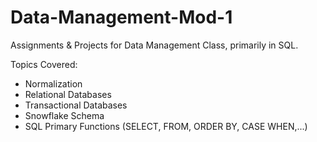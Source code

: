 # Data-Management-Mod-1
Assignments & Projects for Data Management Class, primarily in SQL. 

Topics Covered: 
- Normalization
- Relational Databases
- Transactional Databases
- Snowflake Schema
- SQL Primary Functions (SELECT, FROM, ORDER BY, CASE WHEN,...) 
